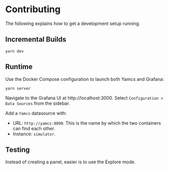 # Contributing

The following explains how to get a development setup running.

## Incremental Builds

    yarn dev


## Runtime

Use the Docker Compose configuration to launch both Yamcs and Grafana:

    yarn server

Navigate to the Grafana UI at http://localhost:3000. Select `Configuration > Data Sources` from the sidebar.

Add a `Yamcs` datasource with:

* URL: `http://yamcs:8090`. This is the name by which the two containers can find each other.
* Instance: `simulator`.


## Testing

Instead of creating a panel, easier is to use the Explore mode.
